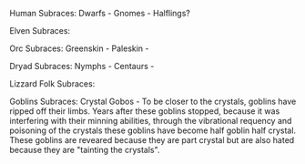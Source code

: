 Human Subraces:
Dwarfs - 
Gnomes - 
Halflings?


Elven Subraces:

Orc Subraces:
Greenskin - 
Paleskin - 

Dryad Subraces:
Nymphs - 
Centaurs - 

Lizzard Folk Subraces:


Goblins Subraces:
Crystal Gobos - To be closer to the crystals, goblins have ripped off their limbs. Years after these goblins stopped, because it was interfering with their minning abilities, through the vibrational requency and poisoning of the crystals these goblins have become half goblin half crystal. These goblins are reveared because they are part crystal but are also hated because they are "tainting the crystals". 
